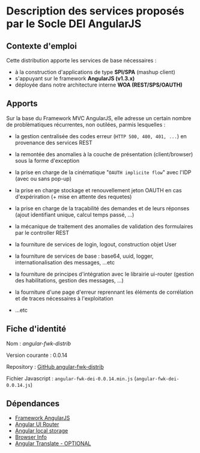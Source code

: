 # Description des services proposés par le Socle DEI AngularJS


## Contexte d'emploi
Cette distribution apporte les services de base nécessaires :

- à la construction d'applications de type **SPI/SPA** (mashup client)
- s'appuyant sur le framework **AngularJS (v1.3.x)**
- déployée dans notre architecture interne **WOA (REST/SPS/OAUTH)**



## Apports

Sur la base du Framework MVC AngularJS, elle adresse un certain nombre de problèmatiques récurrentes, non outilées, parmis lesquelles :


- la gestion centralisée des codes erreur (`HTTP 500, 400, 401, ...`) en provenance des services REST
- la remontée des anomalies à la couche de présentation (client/browser) sous la forme d'exception
- la prise en charge de la cinématique "`OAUTH implicite flow`" avec l'IDP (avec ou sans pop-up)
- la prise en charge stockage et renouvellement jeton OAUTH en cas d'expériration (+ mise en attente des requetes)
- la prise en charge de la traçabilité des demandes et de leurs réponses (ajout identifiant unique, calcul temps passé, ...)


- la mécanique de traitement des anomalies de validation des formulaires par le controller REST 
- la fourniture de services de login, logout, construction objet User
- la fourniture de services de base : base64, uuid, logger, internationalisation des messages, ...etc


- la fourniture de principes d'intégration avec le librairie ui-router (gestion des habilitations, gestion des messages, ...)
- la fourniture d'une page d'erreur reprennant les éléments de corrélation et de traces nécessaires à l'exploitation
- ...etc



## Fiche d'identité

Nom : *angular-fwk-distrib*

Version courante : 0.0.14

Repository : [GitHub angular-fwk-distrib](https://github.com/mguillem37/angular-fwk-distrib.git)

Fichier Javascript : `angular-fwk-dei-0.0.14.min.js` (`angular-fwk-dei-0.0.14.js`)



## Dépendances

- [Framework AngularJS](https://angularjs.org/)
- [Angular UI Router](https://github.com/angular-ui/ui-router)
- [Angular local storage](http://gregpike.net/demos/angular-local-storage/demo.html)
- [Browser Info](http://transferwise.github.io/ng-browser-info/)
- [Angular Translate - OPTIONAL](https://github.com/angular-translate/angular-translate)
 

